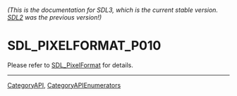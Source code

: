 ###### (This is the documentation for SDL3, which is the current stable version. [SDL2](https://wiki.libsdl.org/SDL2/) was the previous version!)
# SDL_PIXELFORMAT_P010

Please refer to [SDL_PixelFormat](SDL_PixelFormat) for details.

----
[CategoryAPI](CategoryAPI), [CategoryAPIEnumerators](CategoryAPIEnumerators)

